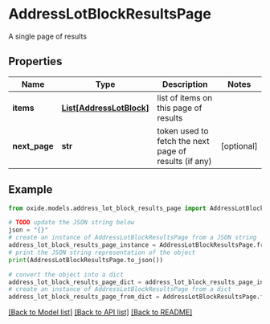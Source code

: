 # AddressLotBlockResultsPage

A single page of results

## Properties

Name | Type | Description | Notes
------------ | ------------- | ------------- | -------------
**items** | [**List[AddressLotBlock]**](AddressLotBlock.md) | list of items on this page of results | 
**next_page** | **str** | token used to fetch the next page of results (if any) | [optional] 

## Example

```python
from oxide.models.address_lot_block_results_page import AddressLotBlockResultsPage

# TODO update the JSON string below
json = "{}"
# create an instance of AddressLotBlockResultsPage from a JSON string
address_lot_block_results_page_instance = AddressLotBlockResultsPage.from_json(json)
# print the JSON string representation of the object
print(AddressLotBlockResultsPage.to_json())

# convert the object into a dict
address_lot_block_results_page_dict = address_lot_block_results_page_instance.to_dict()
# create an instance of AddressLotBlockResultsPage from a dict
address_lot_block_results_page_from_dict = AddressLotBlockResultsPage.from_dict(address_lot_block_results_page_dict)
```
[[Back to Model list]](../README.md#documentation-for-models) [[Back to API list]](../README.md#documentation-for-api-endpoints) [[Back to README]](../README.md)


